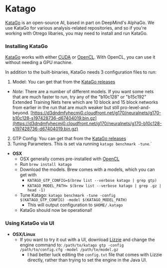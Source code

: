 # Katago

[KataGo](https://github.com/lightvector/KataGo) is an open-source AI, based in
part on DeepMind's AlphaGo. We use KataGo for various analysis-related
repositories, and so if you're working with Otrego libaries, you may need to
install and run KataGo.

### Installing KataGo

[KataGo](https://github.com/lightvector/KataGo) works with either
[CUDA](https://developer.nvidia.com/cuda-zone) or
[OpenCL](https://www.khronos.org/opencl/). With OpenCL, you can use it without
needing a GPU machine.

In addition to the built-binaries, KataGo needs 3 configuration files to run:

1.   Model: You can get that from the [KataGo releases](https://github.com/lightvector/KataGo/releases)

  * *Note*: There are a number of different models. If you want some nets that
    are much faster to run, try any of the "b10c128" or "b15c192" Extended
    Training Nets here which are 10 block and 15 block networks from earlier in
    the run that are much weaker but still pro-level-and-beyond.
    [https://d3dndmfyhecmj0.cloudfront.net/g170/neuralnets/g170-b10c128-s197428736-d67404019.bin.gz](https://d3dndmfyhecmj0.cloudfront.net/g170/neuralnets/g170-b10c128-s197428736-d67404019.bin.gz)

2.   GTP Config: You can get that from the [KataGo releases](https://github.com/lightvector/KataGo/releases)
3.   Tuning Parameters. This is set via running `katago benchmark -tune`.`

*   **OSX**
    *   OSX generally comes pre-installed with [OpenCL](https://www.khronos.org/opencl/)
    *   Run `brew install katago`
    *   Download the models. Brew comes with a models, which you can get with
        *   `KATAGO_GTP_CONFIG=$(brew list --verbose katago | grep gtp)`
        *   `KATAGO_MODEL_PATH= $(brew list --verbose katago | grep .gz | head -1)`
    *   Tune Katago: `katago benchmark -tune -config $(KATAGO_GTP_CONFIG) -model $(KATAGO_MODEL_PATH)`
        *   This will output configuration to `$HOME/.katago`
    *   KataGo should now be operational!

### Using KataGo via UI

*   **OSX/Linux**
    *   If you want to try it out with a UI, download
        [Lizzie](https://github.com/featurecat/lizzie) and change the engine
        command to: `/path/to/katago gtp -config /path/to/config.cfg -model /path/to/model.gz`
        *   I had better luck editing the `config.txt` file that
            comes with Lizzie directly, rather than trying to set the engine in the Java UI.
